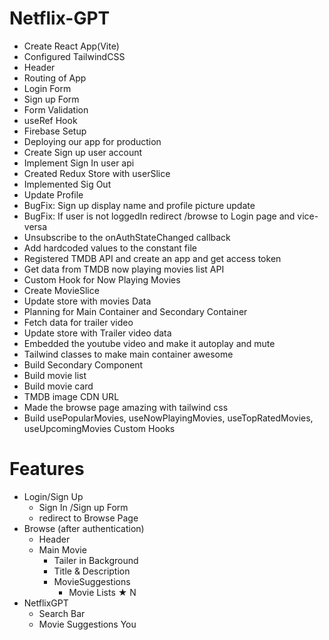 # Netflix-GPT
   - Create React App(Vite)
   - Configured TailwindCSS
   - Header
   - Routing of App
   - Login Form
   - Sign up Form
   - Form Validation
   - useRef Hook
   - Firebase Setup
   - Deploying our app for production
   - Create Sign up user account
   - Implement Sign In user api 
   - Created Redux Store with userSlice
   - Implemented Sig Out
   - Update Profile
   - BugFix: Sign up display name and profile picture update
   - BugFix: If user is not loggedIn redirect /browse to Login page and vice-versa
   - Unsubscribe to the onAuthStateChanged callback 
   - Add hardcoded values to the constant file 
   - Registered TMDB API and create an app and get access token 
   - Get data from TMDB now playing movies list API
   - Custom Hook for Now Playing Movies
   - Create MovieSlice
   - Update store with movies Data
   - Planning for Main Container and Secondary Container
   - Fetch data for trailer video
   - Update store with Trailer video data 
   - Embedded the youtube video and make it autoplay and mute 
   - Tailwind classes to make main container awesome
   - Build Secondary Component
   - Build movie list 
   - Build movie card
   - TMDB image CDN URL 
   - Made the browse page amazing with tailwind css
   - Build usePopularMovies, useNowPlayingMovies, useTopRatedMovies, useUpcomingMovies Custom Hooks

# Features
   - Login/Sign Up
      - Sign In /Sign up Form
      - redirect to Browse Page
   - Browse (after authentication)
      - Header
      - Main Movie
         - Tailer in Background
         - Title & Description
         - MovieSuggestions
            - Movie Lists ★ N
   - NetflixGPT
      - Search Bar
      - Movie Suggestions You